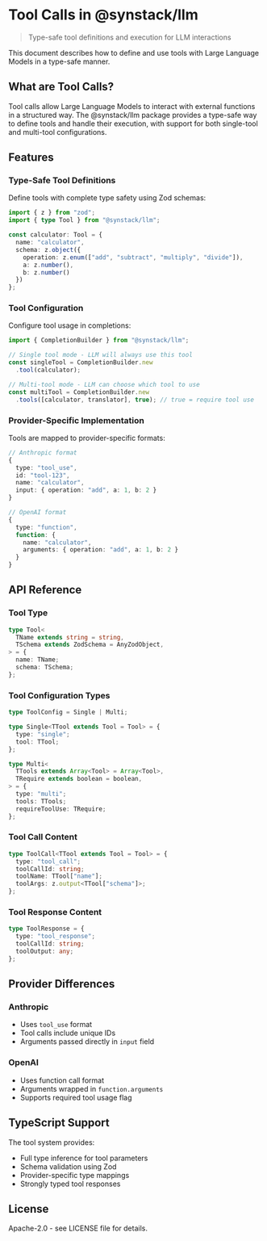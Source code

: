 # Tool Calls in @synstack/llm

> Type-safe tool definitions and execution for LLM interactions

This document describes how to define and use tools with Large Language Models in a type-safe manner.

## What are Tool Calls?

Tool calls allow Large Language Models to interact with external functions in a structured way. The @synstack/llm package provides a type-safe way to define tools and handle their execution, with support for both single-tool and multi-tool configurations.

## Features

### Type-Safe Tool Definitions

Define tools with complete type safety using Zod schemas:

```typescript
import { z } from "zod";
import { type Tool } from "@synstack/llm";

const calculator: Tool = {
  name: "calculator",
  schema: z.object({
    operation: z.enum(["add", "subtract", "multiply", "divide"]),
    a: z.number(),
    b: z.number()
  })
};
```

### Tool Configuration

Configure tool usage in completions:

```typescript
import { CompletionBuilder } from "@synstack/llm";

// Single tool mode - LLM will always use this tool
const singleTool = CompletionBuilder.new
  .tool(calculator);

// Multi-tool mode - LLM can choose which tool to use
const multiTool = CompletionBuilder.new
  .tools([calculator, translator], true); // true = require tool use
```

### Provider-Specific Implementation

Tools are mapped to provider-specific formats:

```typescript
// Anthropic format
{
  type: "tool_use",
  id: "tool-123",
  name: "calculator",
  input: { operation: "add", a: 1, b: 2 }
}

// OpenAI format
{
  type: "function",
  function: {
    name: "calculator",
    arguments: { operation: "add", a: 1, b: 2 }
  }
}
```

## API Reference

### Tool Type

```typescript
type Tool<
  TName extends string = string,
  TSchema extends ZodSchema = AnyZodObject,
> = {
  name: TName;
  schema: TSchema;
};
```

### Tool Configuration Types

```typescript
type ToolConfig = Single | Multi;

type Single<TTool extends Tool = Tool> = {
  type: "single";
  tool: TTool;
};

type Multi<
  TTools extends Array<Tool> = Array<Tool>,
  TRequire extends boolean = boolean,
> = {
  type: "multi";
  tools: TTools;
  requireToolUse: TRequire;
};
```

### Tool Call Content

```typescript
type ToolCall<TTool extends Tool = Tool> = {
  type: "tool_call";
  toolCallId: string;
  toolName: TTool["name"];
  toolArgs: z.output<TTool["schema"]>;
};
```

### Tool Response Content

```typescript
type ToolResponse = {
  type: "tool_response";
  toolCallId: string;
  toolOutput: any;
};
```

## Provider Differences

### Anthropic
- Uses `tool_use` format
- Tool calls include unique IDs
- Arguments passed directly in `input` field

### OpenAI
- Uses function call format
- Arguments wrapped in `function.arguments`
- Supports required tool usage flag

## TypeScript Support

The tool system provides:
- Full type inference for tool parameters
- Schema validation using Zod
- Provider-specific type mappings
- Strongly typed tool responses

## License

Apache-2.0 - see LICENSE file for details.
